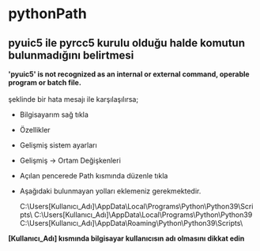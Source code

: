 # pythonPath

## pyuic5 ile pyrcc5 kurulu olduğu halde komutun bulunmadığını belirtmesi

**'pyuic5' is not recognized as an internal or external command, operable program or batch file.** 
<br/><br/>şeklinde bir hata mesajı ile karşılaşılırsa;<br/>
- Bilgisayarım sağ tıkla
- Özellikler
- Gelişmiş sistem ayarları
- Gelişmiş -> Ortam Değişkenleri
- Açılan pencerede Path kısmında düzenle tıkla 
- Aşağıdaki bulunmayan yolları eklemeniz gerekmektedir.<br/>

    C:\Users\[Kullanıcı_Adı]\AppData\Local\Programs\Python\Python39\Scripts\ 
    C:\Users\[Kullanıcı_Adı]\AppData\Local\Programs\Python\Python39\
    C:\Users\[Kullanıcı_Adı]\AppData\Roaming\Python\Python39\Scripts\
    


**[Kullanıcı_Adı] kısmında bilgisayar kullanıcısın adı olmasını dikkat edin**
